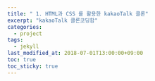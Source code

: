 ```yaml
---
title: " 1. HTML과 CSS 를 활용한 kakaoTalk 클론"
excerpt: "kakaoTalk 클론코딩함"
categories:
  - project
tags:
  - jekyll
last_modified_at: 2018-07-01T13:00:00+09:00
toc: true
toc_sticky: true
---
```

